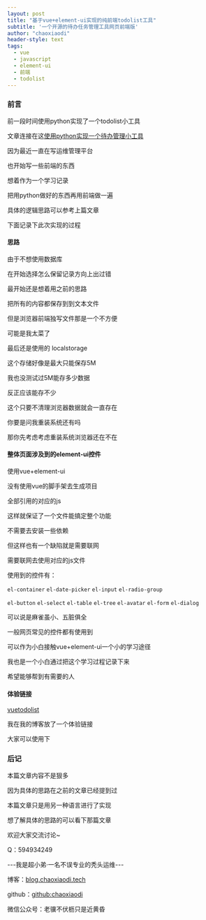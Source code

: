 ```yaml
---
layout: post
title: "基于vue+element-ui实现的纯前端todolist工具"
subtitle: '一个开源的待办任务管理工具网页前端版'
author: "chaoxiaodi"
header-style: text
tags:
  - vue
  - javascript
  - element-ui
  - 前端
  - todolist
---
```


### 前言
前一段时间使用python实现了一个todolist小工具

文章连接在这[使用python实现一个待办管理小工具](https://blog.chaoxiaodi.tech/2021/03/08/python-todolist/)

因为最近一直在写运维管理平台

也开始写一些前端的东西

想着作为一个学习记录

把用python做好的东西再用前端做一遍

具体的逻辑思路可以参考上篇文章

下面记录下此次实现的过程

#### 思路

由于不想使用数据库

在开始选择怎么保留记录方向上出过错

最开始还是想着用之前的思路

把所有的内容都保存到到文本文件

但是浏览器前端独写文件那是一个不方便

可能是我太菜了

最后还是使用的 localstorage

这个存储好像是最大只能保存5M 

我也没测试过5M能存多少数据

反正应该能存不少

这个只要不清理浏览器数据就会一直存在

你要是问我重装系统还有吗

那你先考虑考虑重装系统浏览器还在不在

#### 整体页面涉及到的element-ui控件

使用vue+element-ui

没有使用vue的脚手架去生成项目

全部引用的对应的js

这样就保证了一个文件能搞定整个功能

不需要去安装一些依赖

但这样也有一个缺陷就是需要联网

需要联网去使用对应的js文件

使用到的控件有：

`el-container` `el-date-picker` `el-input` `el-radio-group`

`el-button` `el-select` `el-table` `el-tree` `el-avatar` `el-form` `el-dialog`

可以说是麻雀虽小、五脏俱全

一般网页常见的控件都有使用到

可以作为小白接触vue+element-ui一个小的学习途径

我也是一个小白通过把这个学习过程记录下来

希望能够帮到有需要的人

#### 体验链接

[vuetodolist](https://blog.chaoxiaodi.tech/tools/todolist.html)

我在我的博客放了一个体验链接

大家可以使用下

### 后记

本篇文章内容不是狠多

因为具体的思路在之前的文章已经提到过

本篇文章只是用另一种语言进行了实现

想了解具体的思路的可以看下那篇文章

欢迎大家交流讨论~

Q：594934249


---我是超小弟·一名不误专业的秃头运维---

博客：[blog.chaoxiaodi.tech](https://blog.chaoxiaodi.tech)

github：[github:chaoxiaodi](https://github.com/chaoxiaodi)

微信公众号：老骥不伏枥只是近黄昏







